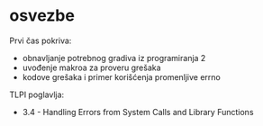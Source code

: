 # osvezbe
Prvi čas pokriva:

- obnavljanje potrebnog gradiva iz programiranja 2
- uvođenje makroa za proveru grešaka
- kodove grešaka i primer korišćenja promenljive errno

TLPI poglavlja:

- 3.4 - Handling Errors from System Calls and Library Functions